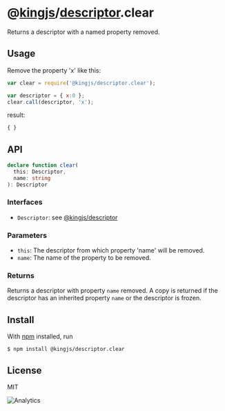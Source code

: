 # @[kingjs](https://www.npmjs.com/package/kingjs)/[descriptor](https://www.npmjs.com/package/@kingjs/descriptor).clear
Returns a descriptor with a named property removed.
## Usage
Remove the property 'x' like this:
```js
var clear = require('@kingjs/descriptor.clear');

var descriptor = { x:0 };
clear.call(descriptor, 'x');
```
result:
```js
{ }
```
## API
```ts
declare function clear(
  this: Descriptor,
  name: string
): Descriptor
```
### Interfaces
- `Descriptor`: see [@kingjs/descriptor][descriptor]
### Parameters
- `this`: The descriptor from which property 'name' will be removed.
- `name`: The name of the property to be removed.
### Returns
Returns a descriptor with property `name` removed. A copy is returned if the descriptor has an inherited property `name` or the descriptor is frozen.  
## Install
With [npm](https://npmjs.org/) installed, run
```
$ npm install @kingjs/descriptor.clear
```
## License
MIT

![Analytics](https://analytics.kingjs.net/descriptor/clear)


  [descriptor]: https://www.npmjs.com/package/@kingjs/descriptor